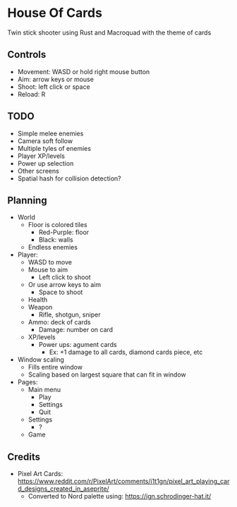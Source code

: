 # House Of Cards

Twin stick shooter using Rust and Macroquad with the theme of cards

## Controls

- Movement: WASD or hold right mouse button
- Aim: arrow keys or mouse
- Shoot: left click or space
- Reload: R

## TODO

- Simple melee enemies
- Camera soft follow
- Multiple tyles of enemies
- Player XP/levels
- Power up selection
- Other screens
- Spatial hash for collision detection?

## Planning

- World
	- Floor is colored tiles
		- Red-Purple: floor
		- Black: walls
	- Endless enemies
- Player:
	- WASD to move
	- Mouse to aim
		- Left click to shoot
	- Or use arrow keys to aim
		- Space to shoot
	- Health
	- Weapon
		- Rifle, shotgun, sniper
	- Ammo: deck of cards
		- Damage: number on card
	- XP/levels
		- Power ups: agument cards
			- Ex: +1 damage to all cards, diamond cards piece, etc
- Window scaling
	- Fills entire window
	- Scaling based on largest square that can fit in window
- Pages:
	- Main menu
		- Play
		- Settings
		- Quit
	- Settings
		- ?
	- Game

## Credits

- Pixel Art Cards: https://www.reddit.com/r/PixelArt/comments/i1t1gn/pixel_art_playing_card_designs_created_in_aseprite/
    - Converted to Nord palette using: https://ign.schrodinger-hat.it/